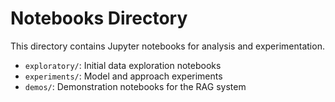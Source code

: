 # Notebooks Directory

This directory contains Jupyter notebooks for analysis and experimentation.

- `exploratory/`: Initial data exploration notebooks
- `experiments/`: Model and approach experiments
- `demos/`: Demonstration notebooks for the RAG system

